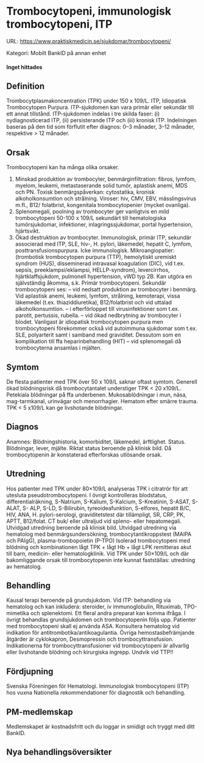 # Trombocytopeni, immunologisk trombocytopeni, ITP

URL: https://www.praktiskmedicin.se/sjukdomar/trombocytopeni/



Kategori: Mobilt BankID på annan enhet

#### Inget hittades

## Definition

Trombocytplasmakoncentration (TPK) under 150 x 109/L.
ITP, Idiopatisk Trombocytopen Purpura. ITP-sjukdomen kan vara primär eller sekundär till ett annat tillstånd. ITP-sjukdomen indelas i tre skilda faser: (i) nydiagnosticerad ITP, (ii) persisterande ITP och (iii) kronisk ITP. Indelningen baseras på den tid som förflutit efter diagnos: 0–3 månader, 3–12 månader, respektive > 12 månader.

## Orsak

Trombocytopeni kan ha många olika orsaker.
1. Minskad produktion av trombocyter, benmärginfiltration: fibros, lymfom, myelom, leukemi, metastaserande solid tumör, aplastisk anemi, MDS och PN. Toxisk benmärgspåverkan: cytostatika, kronisk alkoholkonsumtion och strålning. Viroser: hiv, CMV, EBV, mässlingsvirus m.fl., B12/ folatbrist, kongenitala trombocytopenier (mycket ovanliga).
2. Splenomegali, poolning av trombocyter ger vanligtvis en mild trombocytopeni 50-100 x 109/L sekundärt till hematologiska tumörsjukdomar, infektioner, inlagringssjukdomar, portal hypertension, hjärtsvikt.
3. Ökad destruktion av trombocyter.
Immunologisk, primär ITP, sekundär associerad med ITP, SLE, hiv-, H. pylori, läkemedel, hepatit C, lymfom, posttransfusionspurpura.
Icke immunologisk. Mikroangiopatier: (trombotisk trombocytopen purpura (TTP), hemolytiskt uremiskt syndrom (HUS), disseminerad intravasal koagulation (DIC), vid t.ex. sepsis, preeklampsi/eklampsi, HELLP-syndrom), levercirrhos, hjärtklaffsjukdom, pulmonell hypertension, vWD typ 2B. Kan utgöra en självständig åkomma, s.k. Primär trombocytopeni.
Sekundär trombocytopeni ses:
– vid nedsatt produktion av trombocyter i benmärg. Vid aplastisk anemi, leukemi, lymfom, strålning, kemoterapi, vissa läkemedel (t.ex. thiaziddiuretika), B12/folatbrist och vid uttalad alkoholkonsumtion.
– i efterförloppet till virusinfektioner som t.ex. parotit, pertussis, rubella.
– vid ökad nedbrytning av trombocyter i blodet. Vanligast är idiopatisk trombocytopen purpura men trombocytopeni förekommer också vid autoimmuna sjukdomar som t.ex. SLE, polyarterit samt i samband med graviditet. Dessutom som en komplikation till ffa heparinbehandling (HIT)
– vid splenomegali då trombocyterna ansamlas i mjälten.

## Symtom

De flesta patienter med TPK över 50 x 109/L saknar oftast symtom. Generell ökad blödningsrisk då trombocytantalet understiger TPK < 20 x109/L. Petekiala blödningar på ffa underbenen. Mukosablödningar i mun, näsa, mag-tarmkanal, urinvägar och menorrhagier. Hematom efter smärre trauma.
TPK < 5 x109/L kan ge livshotande blödningar.

## Diagnos

Anamnes: Blödningshistoria, komorbiditet, läkemedel, ärftlighet.
Status. Blödningar, lever, mjälte. Riktat status beroende på klinisk bild. Då trombocytopenin är konstaterad efterforskas utlösande orsak.

## Utredning

Hos patienter med TPK under 80×109/L analyseras TPK i citratrör för att utesluta pseudotrombocytopeni. I övrigt kontrolleras blodstatus, differentialräkning, S-Natrium, S-Kalium, S-Kalcium, S-Kreatinin, S-ASAT, S-ALAT, S- ALP, S-LD, S-Bilirubin, tyreoideafunktion, S-elfores, hepatit B/C, HIV, ANA, H. pylori-serologi, graviditetstest där tillämpligt, SR, CRP, PK, APTT, B12/folat.
CT buk/ eller ultraljud vid spleno- eller hepatomegali.
Utvidgad utredning beroende på klinisk bild.
Utvidgad utredning via hematolog med benmärgsundersökning, trombocytantikroppstest (MAIPA och PAIgG), plasma-trombopoietin (P-TPO)
Isolerad trombocytopeni med blödning och kombinationen lågt TPK + lågt Hb + lågt LPK remitteras akut till barn, medicin- eller hematologklinik.
Vid TPK under 50×109/L och där bakomliggande orsak till trombocytopenin inte kunnat fastställas: utredning av hematolog.

## Behandling

Kausal terapi beroende på grundsjukdom.
Vid ITP: behandling via hematolog och kan inkludera: steroider, iv immunoglobulin, Rituximab, TPO-mimetika och splenektomi. Ett fleral andra preparat kan komma ifråga.
I övrigt behandlas grundsjukdomen och trombocytopenin följs upp. Patienter med trombocytopeni skall ej använda ASA. Konsultera hematolog vid indikation för antitrombotika/antikoagulantia.
Övriga hemostasbefrämjande åtgärder är cyklokapron, Desmopressin och trombocyttransfusion. Indikationerna för trombocyttransfusioner vid trombocytopeni är allvarlig eller livshotande blödning och kirurgiska ingrepp. Undvik vid TTP!!

## Fördjupning

Svenska Föreningen för Hematologi. Immunologisk trombocytopeni (ITP) hos vuxna
Nationella rekommendationer för diagnostik och behandling.

## PM-medlemskap

Medlemskapet är kostnadsfritt och du loggar in smidigt och tryggt med ditt BankID.

## Nya behandlingsöversikter

